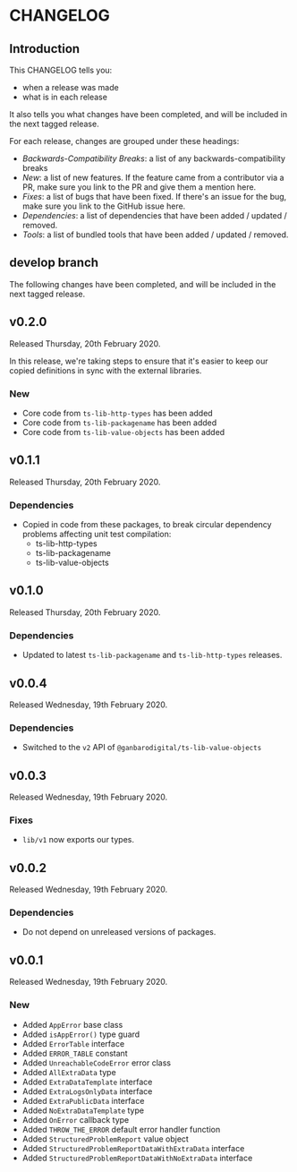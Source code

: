 # CHANGELOG

## Introduction

This CHANGELOG tells you:

* when a release was made
* what is in each release

It also tells you what changes have been completed, and will be included in the next tagged release.

For each release, changes are grouped under these headings:

* _Backwards-Compatibility Breaks_: a list of any backwards-compatibility breaks
* _New_: a list of new features. If the feature came from a contributor via a PR, make sure you link to the PR and give them a mention here.
* _Fixes_: a list of bugs that have been fixed. If there's an issue for the bug, make sure you link to the GitHub issue here.
* _Dependencies_: a list of dependencies that have been added / updated / removed.
* _Tools_: a list of bundled tools that have been added / updated / removed.

## develop branch

The following changes have been completed, and will be included in the next tagged release.

## v0.2.0

Released Thursday, 20th February 2020.

In this release, we're taking steps to ensure that it's easier to keep our copied definitions in sync with the external libraries.

### New

* Core code from `ts-lib-http-types` has been added
* Core code from `ts-lib-packagename` has been added
* Core code from `ts-lib-value-objects` has been added

## v0.1.1

Released Thursday, 20th February 2020.

### Dependencies

* Copied in code from these packages, to break circular dependency problems affecting unit test compilation:
  - ts-lib-http-types
  - ts-lib-packagename
  - ts-lib-value-objects

## v0.1.0

Released Thursday, 20th February 2020.

### Dependencies

* Updated to latest `ts-lib-packagename` and `ts-lib-http-types` releases.

## v0.0.4

Released Wednesday, 19th February 2020.

### Dependencies

* Switched to the `v2` API of `@ganbarodigital/ts-lib-value-objects`

## v0.0.3

Released Wednesday, 19th February 2020.

### Fixes

* `lib/v1` now exports our types.

## v0.0.2

Released Wednesday, 19th February 2020.

### Dependencies

* Do not depend on unreleased versions of packages.

## v0.0.1

Released Wednesday, 19th February 2020.

### New

* Added `AppError` base class
* Added `isAppError()` type guard
* Added `ErrorTable` interface
* Added `ERROR_TABLE` constant
* Added `UnreachableCodeError` error class
* Added `AllExtraData` type
* Added `ExtraDataTemplate` interface
* Added `ExtraLogsOnlyData` interface
* Added `ExtraPublicData` interface
* Added `NoExtraDataTemplate` type
* Added `OnError` callback type
* Added `THROW_THE_ERROR` default error handler function
* Added `StructuredProblemReport` value object
* Added `StructuredProblemReportDataWithExtraData` interface
* Added `StructuredProblemReportDataWithNoExtraData` interface